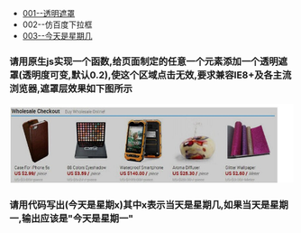 - [001--透明遮罩](#请用原生js实现一个函数给页面制定的任意一个元素添加一个透明遮罩透明度可变默认02使这个区域点击无效要求兼容ie8及各主流浏览器遮罩层效果如下图所示)
- 002--仿百度下拉框
- [003--今天是星期几](#请用代码写出今天是星期其中表示当天是星期几如果当天是星期一输出应该是今天是星期一)




### 请用原生js实现一个函数,给页面制定的任意一个元素添加一个透明遮罩(透明度可变,默认0.2),使这个区域点击无效,要求兼容IE8+及各主流浏览器,遮罩层效果如下图所示

![透明遮罩](images/element-mask.jpg)
### 请用代码写出(今天是星期x)其中x表示当天是星期几,如果当天是星期一,输出应该是"今天是星期一"